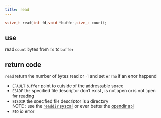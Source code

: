 ```yaml
---
title: read
---
```

```c
ssize_t read(int fd,void *buffer,size_t count);
```
## use
read `count` bytes from `fd` to `buffer`
## return code
`read` return the number of bytes read or -1 and set `errno` if an error happend  
- `EFAULT`
  `buffer` point to outside of the addressable space
- `EBADF`
  the specified file descriptor don't exist , is not open or is not open for reading
- `EISDIR`
  the specified file descriptor is a directory  
  NOTE : use the [`readdir` syscall](readdir.md) or even better the [opendir api]()
- `EIO`
  io error

